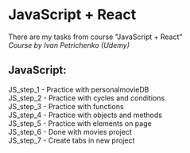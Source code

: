 # JavaScript + React
There are my tasks from course "JavaScript + React"<br>
*Course by Ivan Petrichenko (Udemy)*


## JavaScript:<br>
JS_step_1 - Practice with personalmovieDB<br>
JS_step_2 - Practice with cycles and conditions<br>
JS_step_3 - Practice with functions<br>
JS_step_4 - Practice with objects and methods<br>
JS_step_5 - Practice with elements on page<br>
JS_step_6 - Done with movies project<br>
JS_step_7 - Create tabs in new project<br>